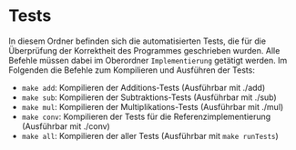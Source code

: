 # Tests

In diesem Ordner befinden sich die automatisierten Tests, die für die Überprüfung der Korrektheit
des Programmes geschrieben wurden. Alle Befehle müssen dabei im Oberordner `Implementierung` getätigt
werden. Im Folgenden die Befehle zum Kompilieren und Ausführen der Tests:

- `make add`: Kompilieren der Additions-Tests (Ausführbar mit ./add)
- `make sub`: Kompilieren der Subtraktions-Tests (Ausführbar mit ./sub)
- `make mul`: Kompilieren der Multiplikations-Tests (Ausführbar mit ./mul)
- `make conv`: Kompilieren der Tests für die Referenzimplementierung (Ausführbar mit ./conv)
- `make all`: Kompilieren der aller Tests (Ausführbar mit `make runTests`)
